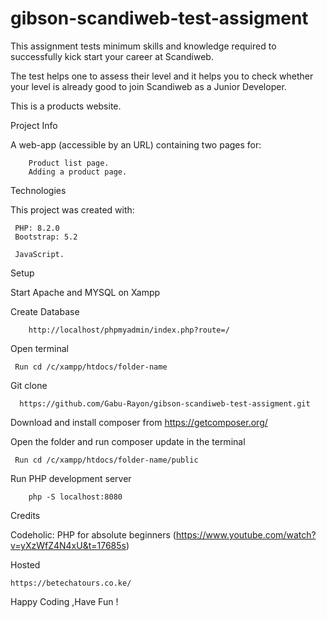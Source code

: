 # gibson-scandiweb-test-assigment

This assignment tests minimum skills and knowledge required to successfully kick start your career at Scandiweb.

The test helps one to assess their level and it helps you to check whether your level is already good to join Scandiweb as a Junior Developer.



This is a products website.

Project Info

A web-app (accessible by an URL) containing two pages for:

        Product list page.
        Adding a product page.
Technologies

This project was created with:


     PHP: 8.2.0
     Bootstrap: 5.2

     JavaScript.
     
Setup

Start Apache and MYSQL on Xampp

Create Database 

        http://localhost/phpmyadmin/index.php?route=/

Open terminal

     Run cd /c/xampp/htdocs/folder-name
     
Git clone

      https://github.com/Gabu-Rayon/gibson-scandiweb-test-assigment.git

Download and install composer from https://getcomposer.org/



Open the folder and run composer update in the terminal

     Run cd /c/xampp/htdocs/folder-name/public

Run PHP development server 

        php -S localhost:8080
Credits

Codeholic: PHP for absolute beginners (https://www.youtube.com/watch?v=yXzWfZ4N4xU&t=17685s)

Hosted 

    https://betechatours.co.ke/

Happy Coding ,Have Fun !